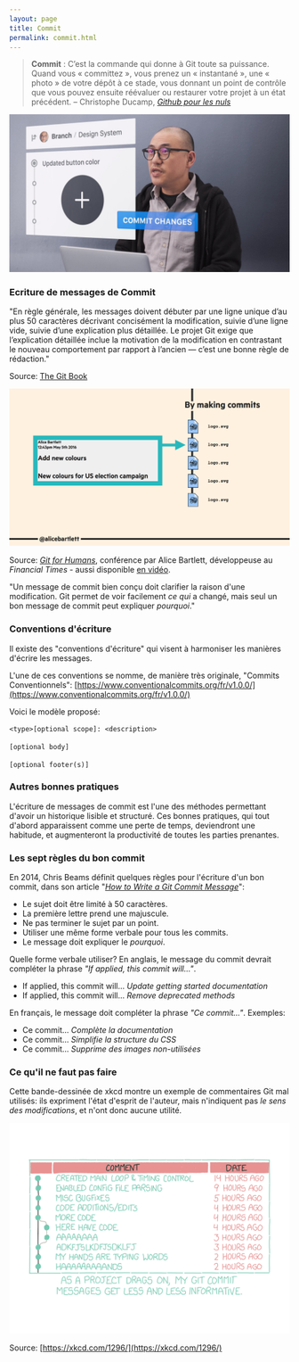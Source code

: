 ```yaml
---
layout: page
title: Commit
permalink: commit.html
---
```


> **Commit** : C’est la commande qui donne à Git toute sa puissance. Quand vous « committez », vous prenez un « instantané », une « photo » de votre dépôt à ce stade, vous donnant un point de contrôle que vous pouvez ensuite réévaluer ou restaurer votre projet à un état précédent. – Christophe Ducamp, *[Github pour les nuls](https://www.christopheducamp.com/2013/12/15/github-pour-nuls-partie-1/)*

![Ce designer vient de commiter un changement de couleur](img/abstract/commit-changes.jpg)

### Ecriture de messages de Commit

"En règle générale, les messages doivent débuter par une ligne unique d’au plus 50 caractères décrivant concisément la modification, suivie d’une ligne vide, suivie d’une explication plus détaillée. Le projet Git exige que l’explication détaillée inclue la motivation de la modification en contrastant le nouveau comportement par rapport à l’ancien — c’est une bonne règle de rédaction."

Source: [The Git Book](https://git-scm.com/book/fr/v2/Git-distribu%C3%A9-Contribution-%C3%A0-un-projet)

![Messages de Commit](img/git-commit-messages.png)

Source: *[Git for Humans](https://speakerdeck.com/alicebartlett/git-for-humans)*, conférence par Alice Bartlett, développeuse au *Financial Times* - aussi disponible [en vidéo](https://www.youtube.com/watch?v=eWxxfttcMts).

"Un message de commit bien conçu doit clarifier la raison d'une modification. Git permet de voir facilement *ce qui* a changé, mais seul un bon message de commit peut expliquer *pourquoi*."


### Conventions d'écriture

Il existe des "conventions d'écriture" qui visent à harmoniser les manières d'écrire les messages.

L'une de ces conventions se nomme, de manière très originale, "Commits Conventionnels": [https://www.conventionalcommits.org/fr/v1.0.0/](https://www.conventionalcommits.org/fr/v1.0.0/)

Voici le modèle proposé: 

```
<type>[optional scope]: <description>

[optional body]

[optional footer(s)]
```

### Autres bonnes pratiques

L'écriture de messages de commit est l'une des méthodes permettant d'avoir un historique lisible et structuré. Ces bonnes pratiques, qui tout d'abord apparaissent comme une perte de temps, deviendront une habitude, et augmenteront la productivité de toutes les parties prenantes.

### Les sept règles du bon commit

En 2014, Chris Beams définit quelques règles pour l'écriture d'un bon commit, dans son article "*[How to Write a Git Commit Message](https://cbea.ms/git-commit/)*":

- Le sujet doit être limité à 50 caractères.
- La première lettre prend une majuscule.
- Ne pas terminer le sujet par un point.
- Utiliser une même forme verbale pour tous les commits.
- Le message doit expliquer le *pourquoi*.

Quelle forme verbale utiliser? En anglais, le message du commit devrait compléter la phrase *"If applied, this commit will..."*.

- If applied, this commit will... *Update getting started documentation*
- If applied, this commit will... *Remove deprecated methods*

En français, le message doit compléter la phrase *"Ce commit..."*. Exemples:

- Ce commit... *Complète la documentation*
- Ce commit... *Simplifie la structure du CSS*
- Ce commit... *Supprime des images non-utilisées*

### Ce qu'il ne faut pas faire

Cette bande-dessinée de xkcd montre un exemple de commentaires Git mal utilisés: ils expriment l'état d'esprit de l'auteur, mais n'indiquent pas *le sens des modifications*, et n'ont donc aucune utilité.

![Plus le projet avance, moins les messages de commit sont informatifs...](img/git-folklore/xkcd_git_commits.png)

Source: [https://xkcd.com/1296/](https://xkcd.com/1296/)
